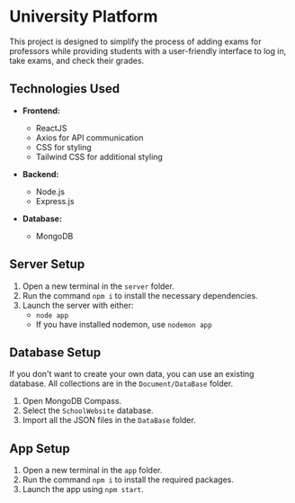# University Platform
This project is designed to simplify the process of adding exams for professors while providing students with a user-friendly interface to log in, take exams, and check their grades.

## Technologies Used
- **Frontend:**
  - ReactJS
  - Axios for API communication
  - CSS for styling
  - Tailwind CSS for additional styling

- **Backend:**
  - Node.js
  - Express.js

- **Database:**
  - MongoDB

## Server Setup
1. Open a new terminal in the `server` folder.
2. Run the command `npm i` to install the necessary dependencies.
3. Launch the server with either:
    - `node app`
    - If you have installed nodemon, use `nodemon app`

## Database Setup
If you don't want to create your own data, you can use an existing database. All collections are in the `Document/DataBase` folder.
1. Open MongoDB Compass.
2. Select the `SchoolWebsite` database.
3. Import all the JSON files in the `DataBase` folder.

## App Setup
1. Open a new terminal in the `app` folder.
2. Run the command `npm i` to install the required packages.
3. Launch the app using `npm start`.


